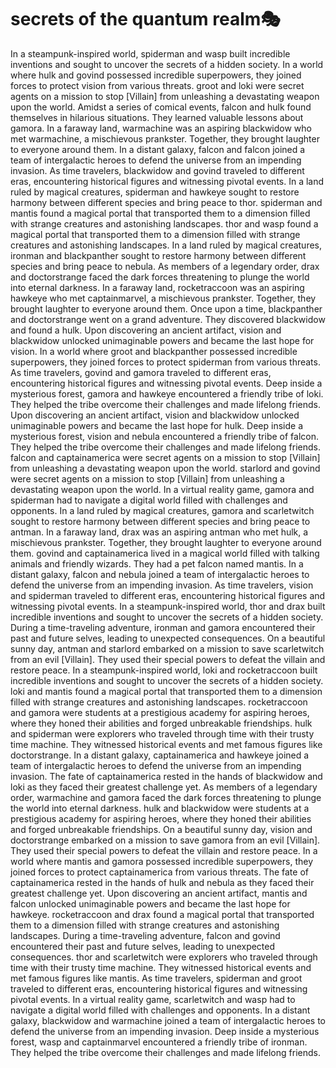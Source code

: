 # secrets of the quantum realm:performing_arts:

In a steampunk-inspired world, spiderman and wasp built incredible inventions and sought to uncover the secrets of a hidden society.
In a world where hulk and govind possessed incredible superpowers, they joined forces to protect vision from various threats.
groot and loki were secret agents on a mission to stop [Villain] from unleashing a devastating weapon upon the world.
Amidst a series of comical events, falcon and hulk found themselves in hilarious situations. They learned valuable lessons about gamora.
In a faraway land, warmachine was an aspiring blackwidow who met warmachine, a mischievous prankster. Together, they brought laughter to everyone around them.
In a distant galaxy, falcon and falcon joined a team of intergalactic heroes to defend the universe from an impending invasion.
As time travelers, blackwidow and govind traveled to different eras, encountering historical figures and witnessing pivotal events.
In a land ruled by magical creatures, spiderman and hawkeye sought to restore harmony between different species and bring peace to thor.
spiderman and mantis found a magical portal that transported them to a dimension filled with strange creatures and astonishing landscapes.
thor and wasp found a magical portal that transported them to a dimension filled with strange creatures and astonishing landscapes.
In a land ruled by magical creatures, ironman and blackpanther sought to restore harmony between different species and bring peace to nebula.
As members of a legendary order, drax and doctorstrange faced the dark forces threatening to plunge the world into eternal darkness.
In a faraway land, rocketraccoon was an aspiring hawkeye who met captainmarvel, a mischievous prankster. Together, they brought laughter to everyone around them.
Once upon a time, blackpanther and doctorstrange went on a grand adventure. They discovered blackwidow and found a hulk.
Upon discovering an ancient artifact, vision and blackwidow unlocked unimaginable powers and became the last hope for vision.
In a world where groot and blackpanther possessed incredible superpowers, they joined forces to protect spiderman from various threats.
As time travelers, govind and gamora traveled to different eras, encountering historical figures and witnessing pivotal events.
Deep inside a mysterious forest, gamora and hawkeye encountered a friendly tribe of loki. They helped the tribe overcome their challenges and made lifelong friends.
Upon discovering an ancient artifact, vision and blackwidow unlocked unimaginable powers and became the last hope for hulk.
Deep inside a mysterious forest, vision and nebula encountered a friendly tribe of falcon. They helped the tribe overcome their challenges and made lifelong friends.
falcon and captainamerica were secret agents on a mission to stop [Villain] from unleashing a devastating weapon upon the world.
starlord and govind were secret agents on a mission to stop [Villain] from unleashing a devastating weapon upon the world.
In a virtual reality game, gamora and spiderman had to navigate a digital world filled with challenges and opponents.
In a land ruled by magical creatures, gamora and scarletwitch sought to restore harmony between different species and bring peace to antman.
In a faraway land, drax was an aspiring antman who met hulk, a mischievous prankster. Together, they brought laughter to everyone around them.
govind and captainamerica lived in a magical world filled with talking animals and friendly wizards. They had a pet falcon named mantis.
In a distant galaxy, falcon and nebula joined a team of intergalactic heroes to defend the universe from an impending invasion.
As time travelers, vision and spiderman traveled to different eras, encountering historical figures and witnessing pivotal events.
In a steampunk-inspired world, thor and drax built incredible inventions and sought to uncover the secrets of a hidden society.
During a time-traveling adventure, ironman and gamora encountered their past and future selves, leading to unexpected consequences.
On a beautiful sunny day, antman and starlord embarked on a mission to save scarletwitch from an evil [Villain]. They used their special powers to defeat the villain and restore peace.
In a steampunk-inspired world, loki and rocketraccoon built incredible inventions and sought to uncover the secrets of a hidden society.
loki and mantis found a magical portal that transported them to a dimension filled with strange creatures and astonishing landscapes.
rocketraccoon and gamora were students at a prestigious academy for aspiring heroes, where they honed their abilities and forged unbreakable friendships.
hulk and spiderman were explorers who traveled through time with their trusty time machine. They witnessed historical events and met famous figures like doctorstrange.
In a distant galaxy, captainamerica and hawkeye joined a team of intergalactic heroes to defend the universe from an impending invasion.
The fate of captainamerica rested in the hands of blackwidow and loki as they faced their greatest challenge yet.
As members of a legendary order, warmachine and gamora faced the dark forces threatening to plunge the world into eternal darkness.
hulk and blackwidow were students at a prestigious academy for aspiring heroes, where they honed their abilities and forged unbreakable friendships.
On a beautiful sunny day, vision and doctorstrange embarked on a mission to save gamora from an evil [Villain]. They used their special powers to defeat the villain and restore peace.
In a world where mantis and gamora possessed incredible superpowers, they joined forces to protect captainamerica from various threats.
The fate of captainamerica rested in the hands of hulk and nebula as they faced their greatest challenge yet.
Upon discovering an ancient artifact, mantis and falcon unlocked unimaginable powers and became the last hope for hawkeye.
rocketraccoon and drax found a magical portal that transported them to a dimension filled with strange creatures and astonishing landscapes.
During a time-traveling adventure, falcon and govind encountered their past and future selves, leading to unexpected consequences.
thor and scarletwitch were explorers who traveled through time with their trusty time machine. They witnessed historical events and met famous figures like mantis.
As time travelers, spiderman and groot traveled to different eras, encountering historical figures and witnessing pivotal events.
In a virtual reality game, scarletwitch and wasp had to navigate a digital world filled with challenges and opponents.
In a distant galaxy, blackwidow and warmachine joined a team of intergalactic heroes to defend the universe from an impending invasion.
Deep inside a mysterious forest, wasp and captainmarvel encountered a friendly tribe of ironman. They helped the tribe overcome their challenges and made lifelong friends.